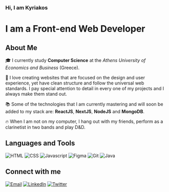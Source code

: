 ### Hi, I am Kyriakos

# I am a Front-end Web Developer

## About Me

:mortar_board: I currently study **Computer Science** at the _Athens University of Economics and Business_ (Greece).

:art: I love creating websites that are focused on the design and user experience, yet have clean structure and follow the universal web standards. I pay special attention to detail in every one of my projects and I always make them stand out.

:books: Some of the technologies that I am currently mastering and will soon be added to my stack are: **ReactJS**, **NextJS**, **NodeJS** and **MongoDB**.

:fire: When I am not on my computer, I hang out with my friends, perform as a clarinetist in two bands and play D&D.

## Languages and Tools

![HTML](https://img.icons8.com/color/48/000000/html-5.png)
![CSS](https://img.icons8.com/color/48/000000/css3.png)
![Javascript](https://img.icons8.com/color/44/000000/javascript.png)
![Figma](https://img.icons8.com/color/42/000000/figma--v1.png)
![Git](https://img.icons8.com/color/48/000000/git.png)
![Java](https://img.icons8.com/color/48/000000/java-coffee-cup-logo.png)

## Connect with me

[![Email](https://img.icons8.com/fluent/48/000000/gmail.png)](mailto:kyriakosbekas00@gmail.com)
[![LinkedIn](https://img.icons8.com/fluent/48/000000/linkedin.png)](https://www.linkedin.com/in/kyriakos-bekas/)
[![Twitter](https://img.icons8.com/fluent/44/000000/twitter.png)](https://twitter.com/KyriakosBekas)
